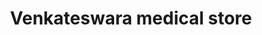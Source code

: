 ---
title: "Venkateswara medical store"
url: /hyderabad/venkateswara-medical-store/
shop: Sanitätshaus
---